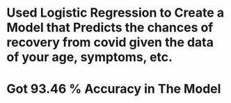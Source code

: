 # Used Logistic Regression to Create a Model that Predicts the chances of recovery from covid given the data of your age, symptoms, etc.

# Got 93.46 % Accuracy in The Model